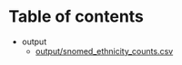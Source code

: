 # Table of contents

* output
  * [output/snomed_ethnicity_counts.csv](output/snomed_ethnicity_counts.csv)